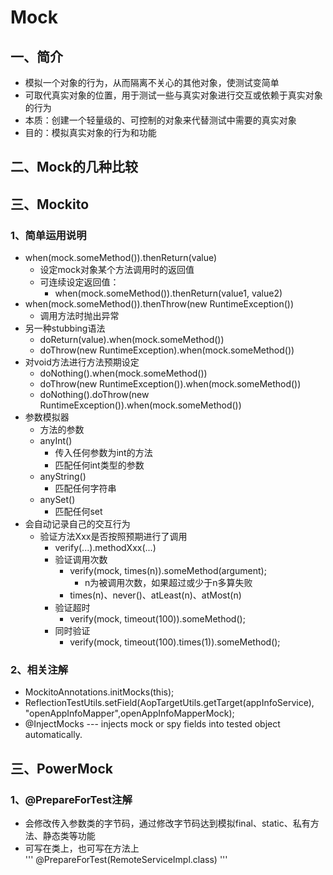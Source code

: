 # Mock  ## 一、简介* 模拟一个对象的行为，从而隔离不关心的其他对象，使测试变简单* 可取代真实对象的位置，用于测试一些与真实对象进行交互或依赖于真实对象的行为* 本质：创建一个轻量级的、可控制的对象来代替测试中需要的真实对象* 目的：模拟真实对象的行为和功能## 二、Mock的几种比较## 三、Mockito### 1、简单运用说明* when(mock.someMethod()).thenReturn(value)  * 设定mock对象某个方法调用时的返回值  * 可连续设定返回值：     * when(mock.someMethod()).thenReturn(value1, value2)* when(mock.someMethod()).thenThrow(new RuntimeException())  *  调用方法时抛出异常* 另一种stubbing语法  * doReturn(value).when(mock.someMethod())  * doThrow(new RuntimeException).when(mock.someMethod())* 对void方法进行方法预期设定  * doNothing().when(mock.someMethod())  * doThrow(new RuntimeException()).when(mock.someMethod())  * doNothing().doThrow(new RuntimeException()).when(mock.someMethod())* 参数模拟器  * 方法的参数  * anyInt()     * 传入任何参数为int的方法     * 匹配任何int类型的参数  * anyString()     * 匹配任何字符串  * anySet()     * 匹配任何set* 会自动记录自己的交互行为  * 验证方法Xxx是否按照预期进行了调用     * verify(...).methodXxx(...)     * 验证调用次数        * verify(mock, times(n)).someMethod(argument);           * n为被调用次数，如果超过或少于n多算失败        * times(n)、never()、atLeast(n)、atMost(n)     *  验证超时        * verify(mock, timeout(100)).someMethod();     * 同时验证        *  verify(mock, timeout(100).times(1)).someMethod();### 2、相关注解* MockitoAnnotations.initMocks(this);* ReflectionTestUtils.setField(AopTargetUtils.getTarget(appInfoService), "openAppInfoMapper",openAppInfoMapperMock);* @InjectMocks --- injects mock or spy fields into tested object automatically. ## 三、PowerMock### 1、@PrepareForTest注解* 会修改传入参数类的字节码，通过修改字节码达到模拟final、static、私有方法、静态类等功能* 可写在类上，也可写在方法上  '''@PrepareForTest(RemoteServiceImpl.class)'''
